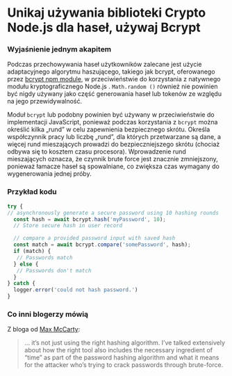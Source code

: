 # Unikaj używania biblioteki Crypto Node.js dla haseł, używaj Bcrypt

### Wyjaśnienie jednym akapitem

Podczas przechowywania haseł użytkowników zalecane jest użycie adaptacyjnego algorytmu haszującego, takiego jak bcrypt, oferowanego przez [bcrypt npm module](https://www.npmjs.com/package/bcrypt), w przeciwieństwie do korzystania z natywnego modułu kryptograficznego Node.js . `Math.random ()` również nie powinien być nigdy używany jako część generowania haseł lub tokenów ze względu na jego przewidywalność.

Moduł `bcrypt` lub podobny powinien być używany w przeciwieństwie do implementacji JavaScript, ponieważ podczas korzystania z `bcrypt` można określić kilka „rund” w celu zapewnienia bezpiecznego skrótu. Określa współczynnik pracy lub liczbę „rund”, dla których przetwarzane są dane, a więcej rund mieszających prowadzi do bezpieczniejszego skrótu (chociaż odbywa się to kosztem czasu procesora). Wprowadzenie rund mieszających oznacza, że czynnik brute force jest znacznie zmniejszony, ponieważ łamacze haseł są spowalniane, co zwiększa czas wymagany do wygenerowania jednej próby.

### Przykład kodu

```javascript
try {
// asynchronously generate a secure password using 10 hashing rounds
  const hash = await bcrypt.hash('myPassword', 10);
  // Store secure hash in user record

  // compare a provided password input with saved hash
  const match = await bcrypt.compare('somePassword', hash);
  if (match) {
   // Passwords match
  } else {
   // Passwords don't match
  } 
} catch {
  logger.error('could not hash password.')
}
```

### Co inni blogerzy mówią

Z bloga od [Max McCarty](https://dzone.com/articles/nodejs-and-password-storage-with-bcrypt):
> ... it’s not just using the right hashing algorithm. I’ve talked extensively about how the right tool also includes the necessary ingredient of “time” as part of the password hashing algorithm and what it means for the attacker who’s trying to crack passwords through brute-force.
